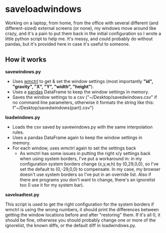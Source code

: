 # saveloadwindows

Working on a laptop, from home, from the office with several different (and different-sized) external screens (or none), my windows move around like crazy, and it's a pain to put them back in the initial configuration so I wrote a little python script to help me.
It's messy, and could probably do without pandas, but it's provided here in case it's useful to someone.

## How it works

**savewindows.py**

- Uses [wmctrl](https://linux.die.net/man/1/wmctrl) to get & set the window settings (most importantly **"id", "gravity", "X", "Y", "width", "height"**).
- Uses a [pandas](https://pandas.pydata.org/) DataFrame to keep the window settings in memory.
- Saves the window settings to a csv ("\~/Desktop/savedwindows.csv" if no command line parameters, otherwise it formats the string like this: f"\~/Desktop/savedwindows{part}.csv")

**loadwindows.py**

- Loads the csv saved by savewindows.py with the same interpolation rules.
- Uses a pandas DataFrame again to keep the window settings in memory.
- For each window, uses wmctrl again to set the settings back
  - As wmctrl has some issues in putting the right x/y settings back when using system borders, I've put a workaround in: in my configuration system borders change (x,y,w,h) by (0,29,0,0), so I've set the default to (0,-29,0,0) to compensate. In my case, my browser doesn't use system borders so I've put in an override list. Also if there are programs you don't want to change, there's an ignorelist too (I use it for my system bar).

**saveloadtest.py**

This script is used to get the right configuration for the system borders if wmctrl is using the wrong numbers, it should print the differences between getting the window locations before and after "restoring" them. If it's all 0, it should be fine, otherwise you should probably change one or more of the ignorelist, the known diffs, or the default diff in loadwindows.py.
